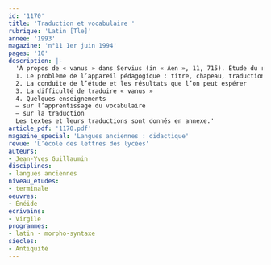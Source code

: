 ```yaml
---
id: '1170'
title: 'Traduction et vocabulaire '
rubrique: 'Latin [Tle]'
annee: '1993'
magazine: 'n°11 1er juin 1994'
pages: '10'
description: |-
  'À propos de « vanus » dans Servius (in « Aen », 11, 715). Étude du récit du combat entre Camille et le fils d’Aunus dans l’« Énéide », 11, 699-717 et du passage correspondant du commentaire de Servius où est discutée la signification de l’adjectif « vanus » employé par Virgile au vers 715…
  1. Le problème de l’appareil pédagogique : titre, chapeau, traduction, notes, questions
  2. La conduite de l’étude et les résultats que l’on peut espérer
  3. La difficulté de traduire « vanus »
  4. Quelques enseignements
  – sur l’apprentissage du vocabulaire
  – sur la traduction
  Les textes et leurs traductions sont donnés en annexe.'
article_pdf: '1170.pdf'
magazine_special: 'Langues anciennes : didactique'
revue: 'L’école des lettres des lycées'
auteurs:
- Jean-Yves Guillaumin
disciplines:
- langues anciennes
niveau_etudes:
- terminale
oeuvres:
- Énéide
ecrivains:
- Virgile
programmes:
- latin - morpho-syntaxe
siecles:
- Antiquité
---
```

